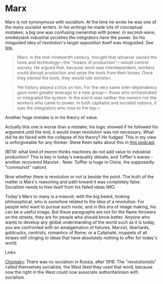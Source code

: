 # Marx

Marx is not synonymous with socialism. At the time he wrote he was one
of the many socialist writers. In his writings he made lots of
conceptual mistakes; a big one was confusing ownership with
power. In second-wave, smokestack industrial societies the integrators
have the power. So his misguided idea of revolution's target
opposition itself was misguided. See
[link](https://muratk3n.github.io/thirdwave/en/2011/03/integrators.html),

>Marx, in the mid-nineteenth century, thought that whoever owned the
tools and technology—the "means of production"—would control
society. He argued that, because work was interdependent, workers
could disrupt production and seize the tools from their boses. Once
they owned the tools, they would rule society<.

>Yet history played a trick on him. For the very same inter-dependency
gave even greater leverage to a new group— those who orchestrated or
integrated the system. In the end it-was neither the owners nor the
workers who came to power. In both capitalist and socialist nations,
it was the integrators who rose to the top.<

Another huge mistake is in his theory of value.

Actually this one is worse than a mistake; his logic showed if he
followed his argument until the end, it would mean revolution was not
necessary. What did he do faced with the collapse of his theory? He
fudged. This in my view is unforgiveable for any thinker. Steve Keen
talks about this in [this
podcast](https://youtu.be/2b1JETZ6-Ck?t=1482).

(BTW: what kind of moron thinks machines do not add value to
industrial production? This is key in today's inequality debate, and
Toffler's waves -another recovered Marxist-. Note: Toffler is huge in
China, the supposedly "communist" nation)

Now whether there is revolution or not is beside the point. The truth
of the matter is Marx's reasoning and path toward it was completely
false. Socialism needs to free itself from his failed ideas IMO.

Today's Marx to many is a mascot; with the big beard, looking
philosophical, who is *somehow* related to the idea of a
revolution. For people who want to pursue such route, and in this era
of image making, his can be a useful image. But these paragraphs are
not for the flame throwers on the streets, they are for people who
should know better. Anyone who wants to develop any global
understanding of the world such as it is today, you are confronted
with an amalgamation of failures, Marxist, libertards, goldcucks,
centrists, romantics of Rome, or a Caliphate, muppets of all stripes
still clinging to ideas that have absolutely nothing to offer for
today's world.

Links

[Chomsky](https://youtu.be/d_LPraj3_s4?t=231): There was no socialism
in Russia, after 1918. The "revolutionists" called themselves
socialists, the West liked they used that word, because now the right
in the West could now associate authoritarinism with socialism.
